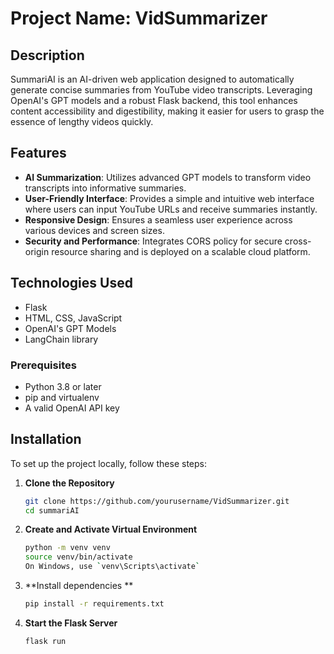 

# Project Name:  VidSummarizer

## Description
SummariAI is an AI-driven web application designed to automatically generate concise summaries from YouTube video transcripts. Leveraging OpenAI's GPT models and a robust Flask backend, this tool enhances content accessibility and digestibility, making it easier for users to grasp the essence of lengthy videos quickly.

## Features
- **AI Summarization**: Utilizes advanced GPT models to transform video transcripts into informative summaries.
- **User-Friendly Interface**: Provides a simple and intuitive web interface where users can input YouTube URLs and receive summaries instantly.
- **Responsive Design**: Ensures a seamless user experience across various devices and screen sizes.
- **Security and Performance**: Integrates CORS policy for secure cross-origin resource sharing and is deployed on a scalable cloud platform.

## Technologies Used
- Flask
- HTML, CSS, JavaScript
- OpenAI's GPT Models
- LangChain library

### Prerequisites
- Python 3.8 or later
- pip and virtualenv
- A valid OpenAI API key


## Installation
To set up the project locally, follow these steps:

1. **Clone the Repository**
   ```bash
   git clone https://github.com/yourusername/VidSummarizer.git
   cd summariAI
   
2. **Create and Activate Virtual Environment**
   ```bash
   python -m venv venv
   source venv/bin/activate
   On Windows, use `venv\Scripts\activate`

3. **Install dependencies **
   ```bash
   pip install -r requirements.txt

5. **Start the Flask Server**
   ```bash
   flask run


